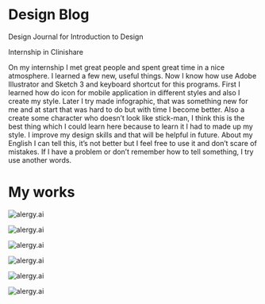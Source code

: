 Design Blog
======

Design Journal for Introduction to Design



Internship in Clinishare

On my internship I met great people and spent great time in a nice atmosphere. I learned a few new, useful things. Now I know how use Adobe Illustrator and Sketch 3 and keyboard shortcut for this programs. First I learned how do icon for mobile application in different styles and also I create my style. Later I try made infographic, that was something new for me and at start that was hard to do but with time I become better. Also a create some character who doesn’t look like stick-man, I think this is the best thing which I could learn here because to learn it I had to made up my style. I improve my design skills and that will be helpful in future. About my English I can tell this, it’s not better but I feel free to use it and don’t scare of mistakes. If I have a problem or don’t remember how to tell something, I try use another words.

My works
======
![alergy.ai](health-in-brazil.png) 

![alergy.ai](brazilinfo2.png)

![alergy.ai](brazilinfo3.png)

![alergy.ai](icon@.png)

![alergy.ai](doc&nur2.png)

![alergy.ai](arab.png)
